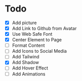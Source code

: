# Todo
- [x] Add picture
- [x] Add Link to Github from Avatar
- [x] Use Web Safe Font
- [x] Center Element to Page
- [ ] Format Content
- [ ] Add Icons to Social Media
- [ ] Add Tailwind
- [x] Add Shadow
- [ ] Add Hover Effect
- [ ] Add Animations